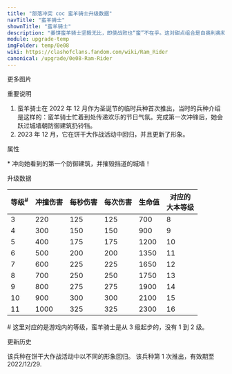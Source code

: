 ```yaml
---
title: "部落冲突 coc 蛮羊骑士升级数据"
navTitle: "蛮羊骑士"
shownTitle: "蛮羊骑士"
description: "姜饼蛮羊骑士坚毅无比，即使战败也“蛮”不在乎。这对甜点组合是自奥利奥和牛奶以来的最佳搭档，城墙在她面前就像烤焦的饼干一样，一碰就碎。"
module: upgrade-temp
imgFolder: temp/0e08
wiki: https://clashofclans.fandom.com/wiki/Ram_Rider
canonical: /upgrade/0e08-Ram-Rider
---
```


<UnitInfo :folder="$frontmatter.imgFolder" imgSrc="Ram_Rider_info.png" :imgAlt="$frontmatter.navTitle" :description="$frontmatter.description" />

<SmallTitle>更多图片</SmallTitle>

<Panel>
    <UnitImgGroup :folder="$frontmatter.imgFolder">
        <UnitImg imgTitle="所有等级 (2023 版)" imgSrc="Ram_Rider1.png" />
        <UnitImg imgTitle="所有等级 (2022 版)" imgSrc="Ram_Rider_2022_lvl1.png" />
        <UnitImg imgTitle="宣传图 (2022 版)" imgSrc="Ram_Rider_2022_thumb.png" imgHd="Ram_Rider_2022.png" />
    </UnitImgGroup>
</Panel>

<SmallTitle>重要说明</SmallTitle>

1. 蛮羊骑士在 2022 年 12 月作为圣诞节的临时兵种首次推出，当时的兵种介绍是这样的：蛮羊骑士忙着到处传递欢乐的节日气氛。完成第一次冲锋后，她会跃过城墙朝防御建筑扔铃铛。
2. 2023 年 12 月，它在饼干大作战活动中回归，并且更新了形象。

<SmallTitle>属性</SmallTitle>

<UnitProperties>
    <UnitProperty pKey="攻击偏好" pValue="防御建筑" />
    <UnitProperty pKey="伤害类型" pValue="单体伤害" />
    <UnitProperty pKey="攻击的目标" pValue="仅地面目标" />
    <UnitProperty pKey="占据人口" pValue="12" />
    <UnitProperty pKey="移动速度" pValue="2.8 格/秒" />
    <UnitProperty pKey="攻击速度" pValue="1 秒/次" />
    <UnitProperty pKey="攻击距离" pValue="3.5 格" />
    <UnitProperty pKey="所需训练营等级" pValue="10" />
    <UnitProperty pKey="所需大本等级" pValue="8" />
    <UnitProperty pKey="特殊技能" pValue="蛮羊冲锋！<sup>*</sup>" />
    <UnitProperty pKey="训练时间" pValue="60" :isTrainingTime="true" />
</UnitProperties>

\* 冲向她看到的第一个防御建筑，并摧毁挡道的城墙！

<SmallTitle>升级数据</SmallTitle>

<UnitTable>

|等级<sup>#</sup>| 冲撞伤害 | 每秒伤害 | 每次伤害 | 生命值 |对应的<br>大本等级|
|       ---      |  ----   |  ----   |   ----   |  ----  |       ---      |
|        3       |   220   |   125   |    125   |   700  |        8       |
|        4       |   300   |   150   |    150   |   900  |        9       |
|        5       |   400   |   175   |    175   |  1200  |       10       |
|        6       |   500   |   200   |    200   |  1350  |       11       |
|        7       |   600   |   225   |    225   |  1650  |       12       |
|        8       |   700   |   250   |    250   |  1750  |       13       |
|        9       |   800   |   275   |    275   |  1900  |       14       |
|       10       |   900   |   300   |    300   |  2100  |       15       |
|       11       |  1000   |   325   |    325   |  2300  |       16       |
</UnitTable>

\# 这里对应的是游戏内的等级，蛮羊骑士是从 3 级起步的，没有 1 到 2 级。

<SmallTitle>更新历史</SmallTitle>

<Timeline>
    <TimelineItem date="2023/12">
        <TimelineRow>该兵种在饼干大作战活动中以不同的形象回归。</TimelineRow>
    </TimelineItem>
    <TimelineItem date="2022/12/12">
        <TimelineRow>该兵种第 1 次推出，有效期至 2022/12/29.</TimelineRow>
    </TimelineItem>
    <TimelineItem :historyBottom="true" />
</Timeline>